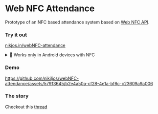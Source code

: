 # Web NFC Attendance
Prototype of an NFC based attendance system based on [Web NFC API](https://developer.mozilla.org/en-US/docs/Web/API/Web_NFC_API).

### Try it out
[nikjos.in/webNFC-attendance](https://nikjos.in/webNFC-attendance/)
<details>
  <summary>📱 Works only in Android devices with NFC</summary>
  <img width="684" alt="compatibility table" src="https://github.com/nikiljos/webNFC-attendance/assets/57913645/8c146b3c-9bc8-4a1b-a453-97936b324de4">

</details>

### Demo
https://github.com/nikiljos/webNFC-attendance/assets/57913645/b2e4a50a-cf28-4e1a-bf6c-c23609a9a006

### The story
Checkout this [thread](https://tribe.kalvium.community/t/nfc-based-attendance-web-app/649)
